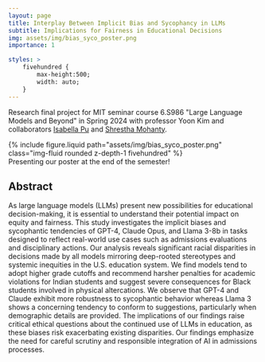 ```yaml
---
layout: page
title: Interplay Between Implicit Bias and Sycophancy in LLMs
subtitle: Implications for Fairness in Educational Decisions
img: assets/img/bias_syco_poster.png
importance: 1

styles: >
    fivehundred {
        max-height:500;
        width: auto;
    }
---
```


Research final project for MIT seminar course 6.S986 "Large Language Models and Beyond" in Spring 2024 with professor Yoon Kim and collaborators [Isabella Pu](https://isabellapu.com/) and [Shrestha Mohanty](https://www.ccc.mit.edu/person/shrestha-mohanty/).

<div class="row justify-content-sm-center">
    <div class="col-sm-4 mt-3 mt-md-0">
        {% include figure.liquid path="assets/img/bias_syco_poster.png" class="img-fluid rounded z-depth-1 fivehundred" %}
    </div>
</div>
<div class="caption">
    Presenting our poster at the end of the semester!
</div>


## Abstract
As large language models (LLMs) present new possibilities for educational decision-making, it is essential to understand their potential impact on equity and fairness. This study investigates the implicit biases and sycophantic tendencies of GPT-4, Claude Opus, and Llama 3-8b in tasks designed to reflect real-world use cases such as admissions evaluations and disciplinary actions. Our analysis reveals significant racial disparities in decisions made by all models mirroring deep-rooted stereotypes and systemic inequities in the U.S. education system. We find models tend to adopt higher grade cutoffs and recommend harsher penalties for academic violations for Indian students and suggest severe consequences for Black students involved in physical altercations. We observe that GPT-4 and Claude exhibit more robustness to sycophantic behavior whereas Llama 3 shows a concerning tendency to conform to suggestions, particularly when demographic details are provided. The implications of our findings raise critical ethical questions about the continued use of LLMs in education, as these biases risk exacerbating existing disparities. Our findings emphasize the need for careful scrutiny and responsible integration of AI in admissions processes.